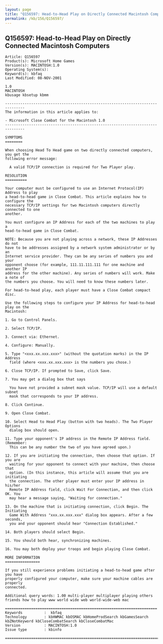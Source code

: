 ```yaml
---
layout: page
title: "Q156597: Head-to-Head Play on Directly Connected Macintosh Computers"
permalink: /kb/156/Q156597/
---
```


## Q156597: Head-to-Head Play on Directly Connected Macintosh Computers

	Article: Q156597
	Product(s): Microsoft Home Games
	Version(s): MACINTOSH:1.0
	Operating System(s): 
	Keyword(s): kbfaq
	Last Modified: 08-NOV-2001
	
	1.0
	MACINTOSH
	kbusage kbsetup kbmm
	
	-------------------------------------------------------------------------------
	The information in this article applies to:
	
	- Microsoft Close Combat for the Macintosh 1.0 
	-------------------------------------------------------------------------------
	
	SYMPTOMS
	========
	
	When choosing Head To Head game on two directly connected computers, you get the
	following error message:
	
	  A valid TCP/IP connection is required for Two Player play.
	
	RESOLUTION
	==========
	
	Your computer must be configured to use an Internet Protocol(IP) Address to play
	a head-to-head game in Close Combat. This article explains how to configure the
	necessary TCP/IP settings for two Macintosh computers directly connected to one
	another.
	
	You must configure an IP Address for each of the two machines to play a
	head-to-head game in Close Combat.
	
	NOTE: Because you are not playing across a network, these IP Addresses do not
	have to be addresses assigned by a network system administrator or by an
	Internet service provider. They can be any series of numbers you and your
	opponent choose (for example, 111.11.111.111 for one machine and another IP
	address for the other machine). Any series of numbers will work. Make a note of
	the numbers you choose. You will need to know these numbers later.
	
	For head-to-head play, each player must have a Close Combat compact disc.
	
	Use the following steps to configure your IP Address for head-to-head play on the
	Macintosh:
	
	1. Go to Control Panels.
	
	2. Select TCP/IP.
	
	3. Connect via: Ethernet.
	
	4. Configure: Manually.
	
	5. Type "<xxx.xx.xxx.xxx>" (without the quotation marks) in the IP Address
	  field (where <xxx.xx.xxx.xxx> is the numbers you chose.)
	
	6. Close TCP/IP. If prompted to Save, click Save.
	
	7. You may get a dialog box that says
	
	  You have not provided a subnet mask value. TCP/IP will use a default subnet
	  mask that corresponds to your IP address.
	
	8. Click Continue.
	
	9. Open Close Combat.
	
	10. Select Head to Head Play (button with two heads). The Two Player Options
	  dialog box should open.
	
	11. Type your opponent's IP address in the Remote IP Address field. (Remember:
	  This can be any number the two of you have agreed upon.)
	
	12. If you are initiating the connection, then choose that option. If you are
	  waiting for your opponent to connect with your machine, then choose that
	  option. (In this instance, this article will assume that you are initiating
	  the connection. The other player must enter your IP address in his/her
	  Remote IP Address field, click Wait For Connection, and then click OK. You
	  may hear a message saying, "Waiting for connection."
	
	13. On the machine that is initiating connection, click Begin. The Initiating
	  Game With Address "xxx.xx.xxx.xxx" dialog box appears. After a few seconds,
	  you and your opponent should hear "Connection Established."
	
	14. Both players should select Begin.
	
	15. You should both hear, synchronizing machines.
	
	16. You may both deploy your troops and begin playing Close Combat.
	
	MORE INFORMATION
	================
	
	If you still experience problems initiating a head-to-head game after you have
	properly configured your computer, make sure your machine cables are properly
	connected.
	
	Additional query words: 1.00 multi-player multiplayer playing others friends how to play www world wide web world-wide-web mac
	
	======================================================================
	Keywords          :  kbfaq
	Technology        : kbHWMAC kbOSMAC kbHomeProdSearch kbGamesSearch kbZNotKeyword kbCloseCombatSearch kbCloseCombatMac
	Version           : MACINTOSH:1.0
	Issue type        : kbinfo
	
	=============================================================================
	

